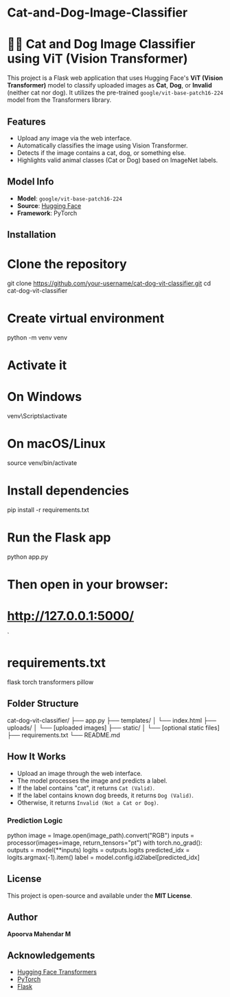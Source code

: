 # Cat-and-Dog-Image-Classifier

# 🐶🐱 Cat and Dog Image Classifier using ViT (Vision Transformer)

This project is a Flask web application that uses Hugging Face's **ViT (Vision Transformer)** model to classify uploaded images as **Cat**, **Dog**, or **Invalid** (neither cat nor dog). It utilizes the pre-trained `google/vit-base-patch16-224` model from the Transformers library.

## Features

- Upload any image via the web interface.
- Automatically classifies the image using Vision Transformer.
- Detects if the image contains a cat, dog, or something else.
- Highlights valid animal classes (Cat or Dog) based on ImageNet labels.

## Model Info

- **Model**: `google/vit-base-patch16-224`
- **Source**: [Hugging Face](https://huggingface.co/google/vit-base-patch16-224)
- **Framework**: PyTorch

## Installation


# Clone the repository
git clone https://github.com/your-username/cat-dog-vit-classifier.git
cd cat-dog-vit-classifier

# Create virtual environment
python -m venv venv
# Activate it
# On Windows
venv\Scripts\activate
# On macOS/Linux
source venv/bin/activate

# Install dependencies
pip install -r requirements.txt

# Run the Flask app
python app.py

# Then open in your browser:
# http://127.0.0.1:5000/
`

# requirements.txt


flask
torch
transformers
pillow


## Folder Structure


cat-dog-vit-classifier/
├── app.py
├── templates/
│   └── index.html
├── uploads/
│   └── [uploaded images]
├── static/
│   └── [optional static files]
├── requirements.txt
└── README.md


## How It Works

* Upload an image through the web interface.
* The model processes the image and predicts a label.
* If the label contains "cat", it returns `Cat (Valid)`.
* If the label contains known dog breeds, it returns `Dog (Valid)`.
* Otherwise, it returns `Invalid (Not a Cat or Dog)`.

### Prediction Logic

python
image = Image.open(image_path).convert("RGB")
inputs = processor(images=image, return_tensors="pt")
with torch.no_grad():
    outputs = model(**inputs)
logits = outputs.logits
predicted_idx = logits.argmax(-1).item()
label = model.config.id2label[predicted_idx]


## License

This project is open-source and available under the **MIT License**.

## Author

**Apoorva Mahendar M**

## Acknowledgements

* [Hugging Face Transformers](https://huggingface.co/transformers/)
* [PyTorch](https://pytorch.org/)
* [Flask](https://flask.palletsprojects.com/)




